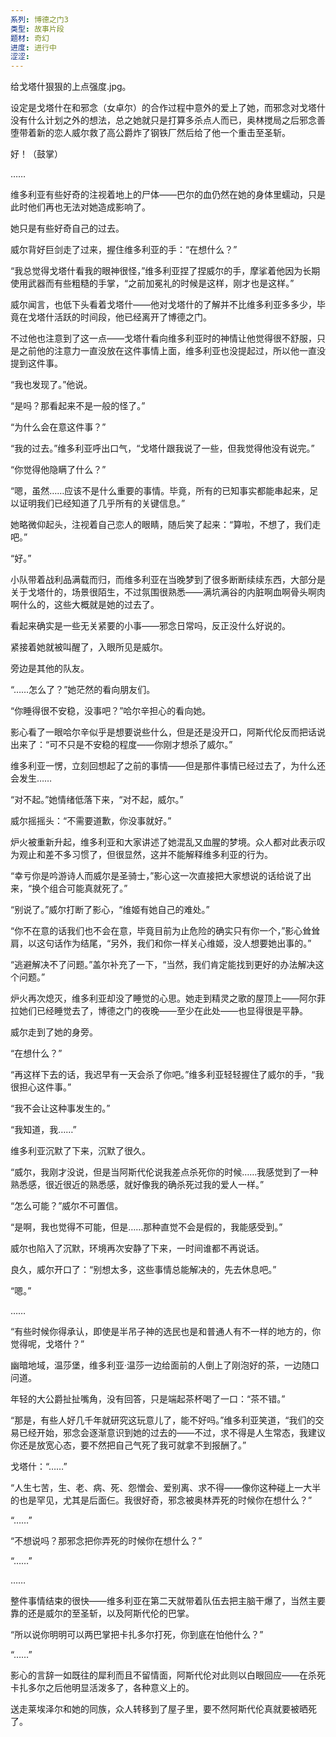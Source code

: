 ```yaml
---
系列: 博德之门3
类型: 故事片段
题材: 奇幻
进度: 进行中
涩涩:
---
```

给戈塔什狠狠的上点强度.jpg。

设定是戈塔什在和邪念（女卓尔）的合作过程中意外的爱上了她，而邪念对戈塔什没有什么计划之外的想法，总之她就只是打算多杀点人而已，奥林搅局之后邪念善堕带着新的恋人威尔救了高公爵炸了钢铁厂然后给了他一个重击至圣斩。

好！（鼓掌）

……

维多利亚有些好奇的注视着地上的尸体——巴尔的血仍然在她的身体里蠕动，只是此时他们再也无法对她造成影响了。

她只是有些好奇自己的过去。

威尔背好巨剑走了过来，握住维多利亚的手：“在想什么？”

“我总觉得戈塔什看我的眼神很怪，”维多利亚捏了捏威尔的手，摩挲着他因为长期使用武器而有些粗糙的手掌，“之前加冕礼的时候是这样，刚才也是这样。”

威尔闻言，也低下头看着戈塔什——他对戈塔什的了解并不比维多利亚多多少，毕竟在戈塔什活跃的时间段，他已经离开了博德之门。

不过他也注意到了这一点——戈塔什看向维多利亚时的神情让他觉得很不舒服，只是之前他的注意力一直没放在这件事情上面，维多利亚也没提起过，所以他一直没提到这件事。

“我也发现了。”他说。

“是吗？那看起来不是一般的怪了。”

“为什么会在意这件事？”

“我的过去。”维多利亚呼出口气，“戈塔什跟我说了一些，但我觉得他没有说完。”

“你觉得他隐瞒了什么？”

“嗯，虽然……应该不是什么重要的事情。毕竟，所有的已知事实都能串起来，足以证明我们已经知道了几乎所有的关键信息。”

她略微仰起头，注视着自己恋人的眼睛，随后笑了起来：“算啦，不想了，我们走吧。”

“好。”

小队带着战利品满载而归，而维多利亚在当晚梦到了很多断断续续东西，大部分是关于戈塔什的，场景很陌生，不过氛围很熟悉——满坑满谷的内脏啊血啊骨头啊肉啊什么的，这些大概就是她的过去了。

看起来确实是一些无关紧要的小事——邪念日常吗，反正没什么好说的。

紧接着她就被叫醒了，入眼所见是威尔。

旁边是其他的队友。

“……怎么了？”她茫然的看向朋友们。

“你睡得很不安稳，没事吧？”哈尔辛担心的看向她。

影心看了一眼哈尔辛似乎是想要说些什么，但是还是没开口，阿斯代伦反而把话说出来了：“可不只是不安稳的程度——你刚才想杀了威尔。”

维多利亚一愣，立刻回想起了之前的事情——但是那件事情已经过去了，为什么还会发生……

“对不起。”她情绪低落下来，“对不起，威尔。”

威尔摇摇头：“不需要道歉，你没事就好。”

炉火被重新升起，维多利亚和大家讲述了她混乱又血腥的梦境。众人都对此表示叹为观止和差不多习惯了，但很显然，这并不能解释维多利亚的行为。

“幸亏你是吟游诗人而威尔是圣骑士，”影心这一次直接把大家想说的话给说了出来，“换个组合可能真就死了。”

“别说了。”威尔打断了影心，“维姬有她自己的难处。”

“你不在意的话我们也不会在意，毕竟目前为止危险的确实只有你一个，”影心耸耸肩，以这句话作为结尾，“另外，我们和你一样关心维姬，没人想要她出事的。”

“逃避解决不了问题。”盖尔补充了一下，“当然，我们肯定能找到更好的办法解决这个问题。”

炉火再次熄灭，维多利亚却没了睡觉的心思。她走到精灵之歌的屋顶上——阿尔菲拉她们已经睡觉去了，博德之门的夜晚——至少在此处——也显得很是平静。

威尔走到了她的身旁。

“在想什么？”

“再这样下去的话，我迟早有一天会杀了你吧。”维多利亚轻轻握住了威尔的手，“我很担心这件事。”

“我不会让这种事发生的。”

“我知道，我……”

维多利亚沉默了下来，沉默了很久。

“威尔，我刚才没说，但是当阿斯代伦说我差点杀死你的时候……我感觉到了一种熟悉感，很近很近的熟悉感，就好像我的确杀死过我的爱人一样。”

“怎么可能？”威尔不可置信。

“是啊，我也觉得不可能，但是……那种直觉不会是假的，我能感受到。”

威尔也陷入了沉默，环境再次安静了下来，一时间谁都不再说话。

良久，威尔开口了：“别想太多，这些事情总能解决的，先去休息吧。”

“嗯。”

……

“有些时候你得承认，即使是半吊子神的选民也是和普通人有不一样的地方的，你觉得呢，戈塔什？”

幽暗地域，温莎堡，维多利亚·温莎一边给面前的人倒上了刚泡好的茶，一边随口问道。

年轻的大公爵扯扯嘴角，没有回答，只是端起茶杯喝了一口：“茶不错。”

“那是，有些人好几千年就研究这玩意儿了，能不好吗。”维多利亚笑道，“我们的交易已经开始，邪念会逐渐意识到她的过去的——不过，求不得是人生常态，我建议你还是放宽心态，要不然把自己气死了我可就拿不到报酬了。”

戈塔什：“……”

“人生七苦，生、老、病、死、怨憎会、爱别离、求不得——像你这种碰上一大半的也是罕见，尤其是后面仨。我很好奇，邪念被奥林弄死的时候你在想什么？”

“……”

“不想说吗？那邪念把你弄死的时候你在想什么？”

“……”

……

整件事情结束的很快——维多利亚在第二天就带着队伍去把主脑干爆了，当然主要靠的还是威尔的至圣斩，以及阿斯代伦的巴掌。

“所以说你明明可以两巴掌把卡扎多尔打死，你到底在怕他什么？”

“……”

影心的言辞一如既往的犀利而且不留情面，阿斯代伦对此则以白眼回应——在杀死卡扎多尔之后他明显活泼多了，各种意义上的。

送走莱埃泽尔和她的同族，众人转移到了屋子里，要不然阿斯代伦真就要被晒死了。
